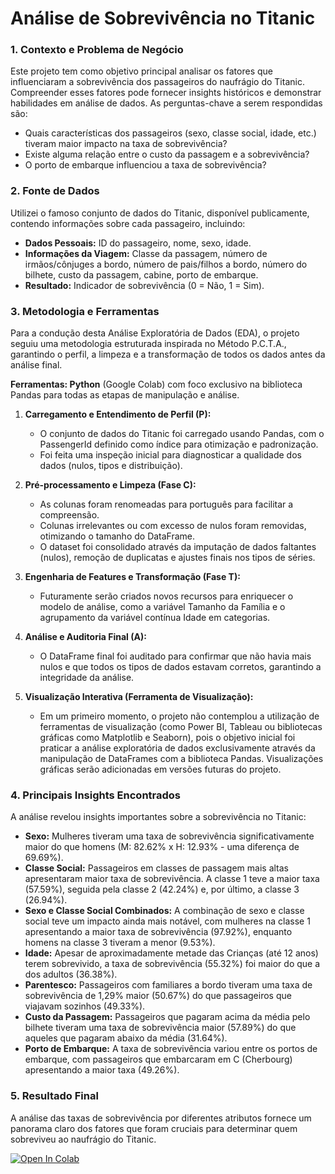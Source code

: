 # Análise de Sobrevivência no Titanic

### 1. Contexto e Problema de Negócio

Este projeto tem como objetivo principal analisar os fatores que influenciaram a sobrevivência dos passageiros do naufrágio do Titanic. Compreender esses fatores pode fornecer insights históricos e demonstrar habilidades em análise de dados. As perguntas-chave a serem respondidas são:
* Quais características dos passageiros (sexo, classe social, idade, etc.) tiveram maior impacto na taxa de sobrevivência?
* Existe alguma relação entre o custo da passagem e a sobrevivência?
* O porto de embarque influenciou a taxa de sobrevivência?

### 2. Fonte de Dados

Utilizei o famoso conjunto de dados do Titanic, disponível publicamente, contendo informações sobre cada passageiro, incluindo:
* **Dados Pessoais:** ID do passageiro, nome, sexo, idade.
* **Informações da Viagem:** Classe da passagem, número de irmãos/cônjuges a bordo, número de pais/filhos a bordo, número do bilhete, custo da passagem, cabine, porto de embarque.
* **Resultado:** Indicador de sobrevivência (0 = Não, 1 = Sim).

### 3. Metodologia e Ferramentas

Para a condução desta Análise Exploratória de Dados (EDA), o projeto seguiu uma metodologia estruturada inspirada no Método P.C.T.A., garantindo o perfil, a limpeza e a transformação de todos os dados antes da análise final.

**Ferramentas: Python** (Google Colab) com foco exclusivo na biblioteca Pandas para todas as etapas de manipulação e análise.

1.  **Carregamento e Entendimento de Perfil (P):**
    * O conjunto de dados do Titanic foi carregado usando Pandas, com o PassengerId definido como índice para otimização e padronização.
    * Foi feita uma inspeção inicial para diagnosticar a qualidade dos dados (nulos, tipos e distribuição).

2.  **Pré-processamento e Limpeza (Fase C):**
    * As colunas foram renomeadas para português para facilitar a compreensão.
    * Colunas irrelevantes ou com excesso de nulos foram removidas, otimizando o tamanho do DataFrame.
    * O dataset foi consolidado através da imputação de dados faltantes (nulos), remoção de duplicatas e ajustes finais nos tipos de séries.

3.  **Engenharia de Features e Transformação (Fase T):**
    * Futuramente serão criados novos recursos para enriquecer o modelo de análise, como a variável Tamanho da Família e o agrupamento da variável contínua Idade em categorias.

4.  **Análise e Auditoria Final (A):**
    * O DataFrame final foi auditado para confirmar que não havia mais nulos e que todos os tipos de dados estavam corretos, garantindo a integridade da análise.

5.  **Visualização Interativa (Ferramenta de Visualização):**
    * Em um primeiro momento, o projeto não contemplou a utilização de ferramentas de visualização (como Power BI, Tableau ou bibliotecas gráficas como Matplotlib e Seaborn), pois o objetivo inicial foi praticar a análise exploratória de dados exclusivamente através da manipulação de DataFrames com a biblioteca Pandas. Visualizações gráficas serão adicionadas em versões futuras do projeto.

### 4. Principais Insights Encontrados

A análise revelou insights importantes sobre a sobrevivência no Titanic:
* **Sexo:** Mulheres tiveram uma taxa de sobrevivência significativamente maior do que homens (M: 82.62% x H: 12.93% - uma diferença de 69.69%).
* **Classe Social:** Passageiros em classes de passagem mais altas apresentaram maior taxa de sobrevivência. A classe 1 teve a maior taxa (57.59%), seguida pela classe 2 (42.24%) e, por último, a classe 3 (26.94%).
* **Sexo e Classe Social Combinados:** A combinação de sexo e classe social teve um impacto ainda mais notável, com mulheres na classe 1 apresentando a maior taxa de sobrevivência (97.92%), enquanto homens na classe 3 tiveram a menor (9.53%).
* **Idade:** Apesar de aproximadamente metade das Crianças (até 12 anos) terem sobrevivido, a taxa de sobrevivência (55.32%) foi maior do que a dos adultos (36.38%).
* **Parentesco:** Passageiros com familiares a bordo tiveram uma taxa de sobrevivência de 1,29% maior (50.67%) do que passageiros que viajavam sozinhos (49.33%).
* **Custo da Passagem:** Passageiros que pagaram acima da média pelo bilhete tiveram uma taxa de sobrevivência maior (57.89%) do que aqueles que pagaram abaixo da média (31.64%).
* **Porto de Embarque:** A taxa de sobrevivência variou entre os portos de embarque, com passageiros que embarcaram em C (Cherbourg) apresentando a maior taxa (49.26%).

### 5. Resultado Final

A análise das taxas de sobrevivência por diferentes atributos fornece um panorama claro dos fatores que foram cruciais para determinar quem sobreviveu ao naufrágio do Titanic.

[![Open In Colab](https://colab.research.google.com/assets/colab-badge.svg)](https://colab.research.google.com/drive/1ze138eSNJkIvAGM0nFh0PBzAOjoF0_Wk?usp=sharing)
